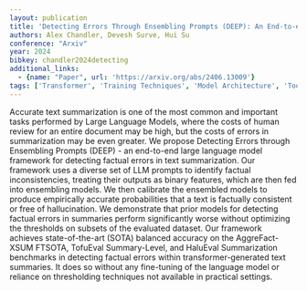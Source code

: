 ```yaml
---
layout: publication
title: 'Detecting Errors Through Ensembling Prompts (DEEP): An End-to-end LLM Framework For Detecting Factual Errors'
authors: Alex Chandler, Devesh Surve, Hui Su
conference: "Arxiv"
year: 2024
bibkey: chandler2024detecting
additional_links:
  - {name: "Paper", url: 'https://arxiv.org/abs/2406.13009'}
tags: ['Transformer', 'Training Techniques', 'Model Architecture', 'Tools', 'Fine-Tuning', 'Prompting', 'Applications', 'Survey Paper', 'Pretraining Methods']
---
```

Accurate text summarization is one of the most common and important tasks
performed by Large Language Models, where the costs of human review for an
entire document may be high, but the costs of errors in summarization may be
even greater. We propose Detecting Errors through Ensembling Prompts (DEEP) -
an end-to-end large language model framework for detecting factual errors in
text summarization. Our framework uses a diverse set of LLM prompts to identify
factual inconsistencies, treating their outputs as binary features, which are
then fed into ensembling models. We then calibrate the ensembled models to
produce empirically accurate probabilities that a text is factually consistent
or free of hallucination. We demonstrate that prior models for detecting
factual errors in summaries perform significantly worse without optimizing the
thresholds on subsets of the evaluated dataset. Our framework achieves
state-of-the-art (SOTA) balanced accuracy on the AggreFact-XSUM FTSOTA,
TofuEval Summary-Level, and HaluEval Summarization benchmarks in detecting
factual errors within transformer-generated text summaries. It does so without
any fine-tuning of the language model or reliance on thresholding techniques
not available in practical settings.
